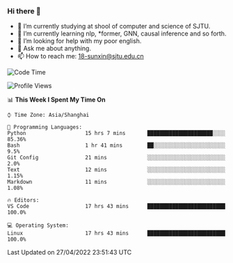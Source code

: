 ### Hi there 👋

<!--
**sunxin000/sunxin000** is a ✨ _special_ ✨ repository because its `README.md` (this file) appears on your GitHub profile.

Here are some ideas to get you started:

- 🔭 I’m currently working on ...
- 🌱 I’m currently learning ...
- 👯 I’m looking to collaborate on ...
- 🤔 I’m looking for help with ...
- 💬 Ask me about ...
- 📫 How to reach me: ...
- 😄 Pronouns: ...
- ⚡ Fun fact: ...
-->
- 🏫 I’m currently studying at shool of computer and science of SJTU.
- 🌱 I’m currently learning nlp, \*former, GNN, causal inference and so forth.
- 🤔 I’m looking for help with my poor english.
- 💬 Ask me about anything.
- 📫 How to reach me: 18-sunxin@sjtu.edu.cn
<!--START_SECTION:waka-->
![Code Time](http://img.shields.io/badge/Code%20Time-179%20hrs%2038%20mins-blue)

![Profile Views](http://img.shields.io/badge/Profile%20Views-8-blue)

📊 **This Week I Spent My Time On** 

```text
⌚︎ Time Zone: Asia/Shanghai

💬 Programming Languages: 
Python                   15 hrs 7 mins       █████████████████████░░░░   85.36% 
Bash                     1 hr 41 mins        ██░░░░░░░░░░░░░░░░░░░░░░░   9.5% 
Git Config               21 mins             ░░░░░░░░░░░░░░░░░░░░░░░░░   2.0% 
Text                     12 mins             ░░░░░░░░░░░░░░░░░░░░░░░░░   1.15% 
Markdown                 11 mins             ░░░░░░░░░░░░░░░░░░░░░░░░░   1.08%

🔥 Editors: 
VS Code                  17 hrs 43 mins      █████████████████████████   100.0%

💻 Operating System: 
Linux                    17 hrs 43 mins      █████████████████████████   100.0%

```


 Last Updated on 27/04/2022 23:51:43 UTC
<!--END_SECTION:waka-->
